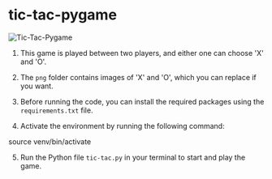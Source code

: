 # tic-tac-pygame

![Tic-Tac-Pygame](screenshot.png)

1. This game is played between two players, and either one can choose 'X' and 'O'.

2. The `png` folder contains images of 'X' and 'O', which you can replace if you want.

3. Before running the code, you can install the required packages using the `requirements.txt` file.

4. Activate the environment by running the following command:

source venv/bin/activate

5. Run the Python file `tic-tac.py` in your terminal to start and play the game.

